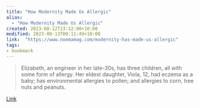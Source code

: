 ```yaml
---
title: "How Modernity Made Us Allergic"
alias:
  - "How Modernity Made Us Allergic"
created: 2023-08-12T23:12:00+10:00
modified: 2023-08-13T00:11:49+10:00
link:  "https://www.noemamag.com/modernity-has-made-us-allergic"
tags:
- bookmark
---
```


> Elizabeth, an engineer in her late-30s, has three children, all with some form of allergy. Her eldest daughter, Viola, 12, had eczema as a baby; has environmental allergies to pollen; and allergies to corn, tree nuts and peanuts.

[Link](https://www.noemamag.com/modernity-has-made-us-allergic)

